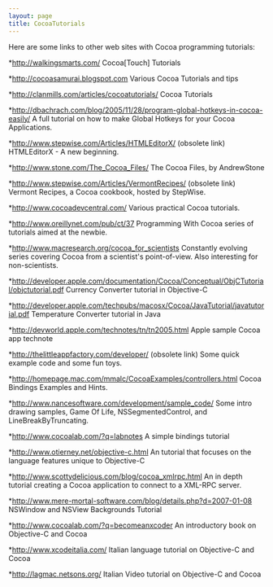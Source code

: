 ```yaml
---
layout: page
title: CocoaTutorials
---
```


Here are some links to other web sites with Cocoa programming tutorials:



*http://walkingsmarts.com/ Cocoa[Touch] Tutorials

*http://cocoasamurai.blogspot.com Various Cocoa Tutorials and tips

*http://clanmills.com/articles/cocoatutorials/  Cocoa Tutorials

*http://dbachrach.com/blog/2005/11/28/program-global-hotkeys-in-cocoa-easily/ A full tutorial on how to make Global Hotkeys for your Cocoa Applications.

*http://www.stepwise.com/Articles/HTMLEditorX/ (obsolete link) HTMLEditorX - A new beginning. 

*http://www.stone.com/The_Cocoa_Files/  The Cocoa Files, by AndrewStone

*http://www.stepwise.com/Articles/VermontRecipes/ (obsolete link) Vermont Recipes, a Cocoa cookbook, hosted by StepWise.

*http://www.cocoadevcentral.com/  Various practical Cocoa tutorials.

*http://www.oreillynet.com/pub/ct/37 Programming With Cocoa series of tutorials aimed at the newbie.

*http://www.macresearch.org/cocoa_for_scientists Constantly evolving series covering Cocoa from a scientist's point-of-view. Also interesting for non-scientists.

*http://developer.apple.com/documentation/Cocoa/Conceptual/ObjCTutorial/objctutorial.pdf Currency Converter tutorial in Objective-C

*http://developer.apple.com/techpubs/macosx/Cocoa/JavaTutorial/javatutorial.pdf Temperature Converter tutorial in Java 

*http://devworld.apple.com/technotes/tn/tn2005.html   Apple sample Cocoa app technote

*http://thelittleappfactory.com/developer/ (obsolete link) Some quick example code and some fun toys.

*http://homepage.mac.com/mmalc/CocoaExamples/controllers.html Cocoa Bindings Examples and Hints.

*http://www.nancesoftware.com/development/sample_code/ Some intro drawing samples, Game Of Life, NSSegmentedControl, and LineBreakByTruncating. 

*http://www.cocoalab.com/?q=labnotes A simple bindings tutorial

*http://www.otierney.net/objective-c.html An tutorial that focuses on the language features unique to Objective-C

*http://www.scottydelicious.com/blog/cocoa_xmlrpc.html An in depth tutorial creating a Cocoa application to connect to a XML-RPC server.

*http://www.mere-mortal-software.com/blog/details.php?d=2007-01-08 NSWindow and NSView Backgrounds Tutorial

*http://www.cocoalab.com/?q=becomeanxcoder An introductory book on Objective-C and Cocoa

*http://www.xcodeitalia.com/ Italian language tutorial on Objective-C and Cocoa

*http://lagmac.netsons.org/ Italian Video tutorial on Objective-C and Cocoa

